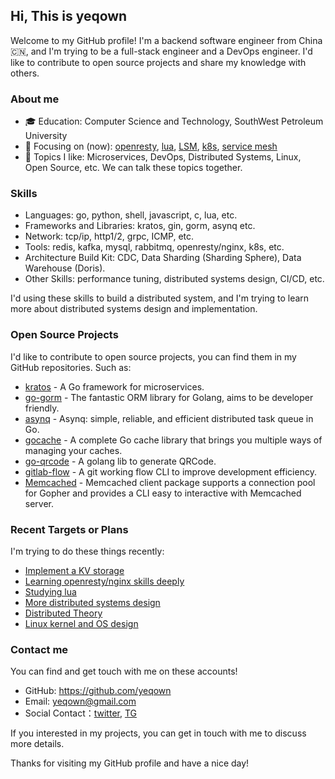 ## Hi, This is yeqown

Welcome to my GitHub profile! I'm a backend software engineer from China 🇨🇳, and I'm trying to be a full-stack engineer and a DevOps engineer. I'd like to contribute to open source projects and share my knowledge with others.

### About me

- 🎓 Education: Computer Science and Technology, SouthWest Petroleum University
- 🌱 Focusing on (now): [openresty](#), [lua](#), [LSM](#), [k8s](#), [service mesh](#)
- 💬 Topics I like: Microservices, DevOps, Distributed Systems, Linux, Open Source, etc. We can talk these topics together.

### Skills

- Languages: go, python, shell, javascript, c, lua, etc.
- Frameworks and Libraries: kratos, gin, gorm, asynq etc.
- Network: tcp/ip, http1/2, grpc, ICMP, etc.
- Tools: redis, kafka, mysql, rabbitmq, openresty/nginx, k8s, etc.
- Architecture Build Kit: CDC, Data Sharding (Sharding Sphere), Data Warehouse (Doris).
- Other Skills: performance tuning, distributed systems design, CI/CD, etc.

I'd using these skills to build a distributed system, and I'm trying to learn more about distributed systems design and implementation.

### Open Source Projects

I'd like to contribute to open source projects, you can find them in my GitHub repositories. Such as:

- [kratos](https://github.com/go-kratos/kratos) - A Go framework for microservices.
- [go-gorm](https://github.com/go-gorm) - The fantastic ORM library for Golang, aims to be developer friendly.
- [asynq](https://github.com/hibiken/asynq) - Asynq: simple, reliable, and efficient distributed task queue in Go.
- [gocache](https://github.com/eko/gocache) - A complete Go cache library that brings you multiple ways of managing your caches.
- [go-qrcode](https://github.com/yeqown/go-qrcode) - A golang lib to generate QRCode.
- [gitlab-flow](https://github.com/yeqown/gitlab-flow) - A git working flow CLI to improve development efficiency.
- [Memcached](https://github.com/yeqown/memcached) - Memcached client package supports a connection pool for Gopher and provides a CLI easy to interactive with Memcached server.

### Recent Targets or Plans

I'm trying to do these things recently:

- [Implement a KV storage](https://github.com/yeqown/enchanted-sleeve)
- [Learning openresty/nginx skills deeply](https://openresty.org/en/)
- [Studying lua](https://github.com/yeqown/playground/tree/master/lua)
- [More distributed systems design](#)
- [Distributed Theory](#)
- [Linux kernel and OS design](#)

### Contact me

You can find and get touch with me on these accounts!

- GitHub: https://github.com/yeqown
- Email: yeqown@gmail.com
- Social Contact：[twitter](https://twitter.com/yeqown), [TG](https://t.me/yeqown)

If you interested in my projects, you can get in touch with me to discuss more details.

Thanks for visiting my GitHub profile and have a nice day!
